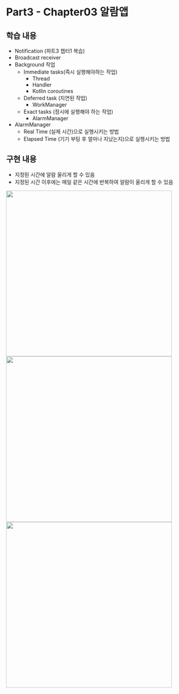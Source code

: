 # Part3 - Chapter03 알람앱

## 학습 내용
- Notification (파트3 챕터1 복습)
- Broadcast receiver
- Background 작업
    - Immediate tasks(즉시 실행해야하는 작업)
        - Thread
        - Handler
        - Kotlin coroutines
    - Deferred task (지연된 작업)
        - WorkManager
    - Exact tasks (정시에 실행해야 하는 작업)
        - AlarmManager
- AlarmManager
    - Real Time (실제 시간)으로 실행시키는 방법
    - Elapsed Time (기기 부팅 후 얼마나 지났는지)으로 실행시키는 방법

## 구현 내용
- 지정된 시간에 알람 울리게 할 수 있음
- 지정된 시간 이후에는 매일 같은 시간에 반복하여 알람이 울리게 할 수 있음

<img src="https://user-images.githubusercontent.com/43491968/155553627-096db8cc-69d4-4629-9799-eda33ec94b85.png" height="450">
<img src="https://user-images.githubusercontent.com/43491968/155553905-e5ee15e8-44d9-411d-84af-c22930c94a82.png" height="450">
<img src="https://user-images.githubusercontent.com/43491968/155553633-08cecb80-07b3-4e51-9c9e-09310ee14f5c.png" height="450">